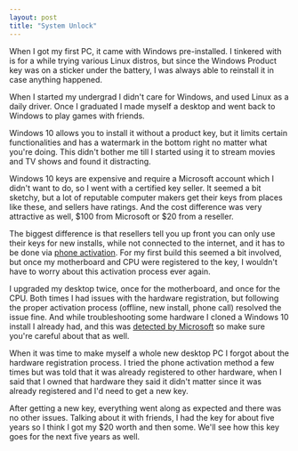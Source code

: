```yaml
---
layout: post
title: "System Unlock"
---
```


When I got my first PC, it came with Windows pre-installed. I tinkered with is for a while trying various Linux distros, but since the Windows Product key was on a sticker under the battery, I was always able to reinstall it in case anything happened.

When I started my undergrad I didn't care for Windows, and used Linux as a daily driver. Once I graduated I made myself a desktop and went back to Windows to play games with friends.

Windows 10 allows you to install it without a product key, but it limits certain functionalities and has a watermark in the bottom right no matter what you're doing. This didn't bother me till I started using it to stream movies and TV shows and found it distracting.

Windows 10 keys are expensive and require a Microsoft account which I didn't want to do, so I went with a certified key seller. It seemed a bit sketchy, but a lot of reputable computer makers get their keys from places like these, and sellers have ratings. And the cost difference was very attractive as well, $100 from Microsoft or $20 from a reseller.

The biggest difference is that resellers tell you up front you can only use their keys for new installs, while not connected to the internet, and it has to be done via [phone activation](https://support.microsoft.com/en-us/windows/product-activation-for-windows-online-support-telephone-numbers-35f6a805-1259-88b4-f5e9-b52cccef91a0). For my first build this seemed a bit involved, but once my motherboard and CPU were registered to the key, I wouldn't have to worry about this activation process ever again.

I upgraded my desktop twice, once for the motherboard, and once for the CPU. Both times I had issues with the hardware registration, but following the proper activation process (offline, new install, phone call) resolved the issue fine. And while troubleshooting some hardware I cloned a Windows 10 install I already had, and this was [detected by Microsoft](https://www.gfisk.com/disk-clone-windows-activation-0xc004c008/) so make sure you're careful about that as well.

When it was time to make myself a whole new desktop PC I forgot about the hardware registration process. I tried the phone activation method a few times but was told that it was already registered to other hardware, when I said that I owned that hardware they said it didn't matter since it was already registered and I'd need to get a new key.

After getting a new key, everything went along as expected and there was no other issues. Talking about it with friends, I had the key for about five years so I think I got my $20 worth and then some. We'll see how this key goes for the next five years as well.